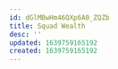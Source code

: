 ```yaml
---
id: dGlMBwHm46QXp6A0_ZQZb
title: Squad Wealth
desc: ''
updated: 1639759165192
created: 1639759165192
---
```


